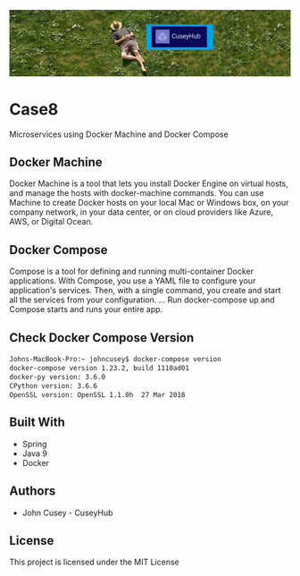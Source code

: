 ![CuseyHub](https://github.com/cusey/ImageForWiki/blob/master/Logos/CuseyHub_Banner_Small.jpg)

# Case8

Microservices using Docker Machine and Docker Compose

## Docker Machine 
Docker Machine is a tool that lets you install Docker Engine on virtual hosts, and manage the hosts with docker-machine commands. You can use Machine to create Docker hosts on your local Mac or Windows box, on your company network, in your data center, or on cloud providers like Azure, AWS, or Digital Ocean.

## Docker Compose
Compose is a tool for defining and running multi-container Docker applications. With Compose, you use a YAML file to configure your application's services. Then, with a single command, you create and start all the services from your configuration. ... Run docker-compose up and Compose starts and runs your entire app.

## Check Docker Compose Version 

```
Johns-MacBook-Pro:~ johncusey$ docker-compose version
docker-compose version 1.23.2, build 1110ad01
docker-py version: 3.6.0
CPython version: 3.6.6
OpenSSL version: OpenSSL 1.1.0h  27 Mar 2018
```

## Built With
* Spring
* Java 9
* Docker     

## Authors
* John Cusey - CuseyHub  

## License   
This project is licensed under the MIT License
